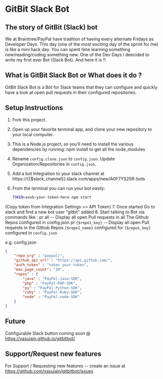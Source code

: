 # GitBit Slack Bot

## The story of GitBit (Slack) bot
We at Braintree/PayPal have tradition of having every alternate Fridays as Developer Days. This day (one of the most exciting day of the sprint for me) is like a mini hack day. You can spent time learning something new/reading/coding something new. One of the Dev Days I deecided to write my first ever Bot (Slack Bot). And here it is !!

## What is GitBit Slack Bot or What does it do ?
GitBit Slack Bot is a Bot for Slack teams that they can configure and quickly have a look at open pull requests in their configured repositories. 

## Setup Instructions
1. Fork this project.
2. Open up your favorite terminal app, and clone your new repository to your local computer.
3. This is a Node.js project, so you’ll need to install the various dependencies by running: npm install to get all the node_modules
4. Rename `config.clone.json` to `config.json`. Update Organization/Repositories in `config.json`.
5. Add a bot Integration to your slack channel at https://{{$slack_channel}}.slack.com/apps/new/A0F7YS25R-bots
6. From the terminal you can run your bot easily:

    ```bash
    TOKEN=xoxb-your-token-here npm start
    ```
 (Copy token from Integration Settings >> API Token)
7. Once started Go to slack and find a new bot user "gitbit" added
8. Start talking to Bot via commands like : 
    pr all -- Display all open Pull requests in all The Github Repos configured in config.json
    pr `{$repo1_key}` -- Display all open Pull requests in the Github Repos `{$repo1_name}` configured for `{$repo1_key}` configured in `config.json`

e.g. config.json

```json
{
    "repo_org" : "paypal/",
    "github_api_url" : "https://api.github.com/",
    "auth_token" : "token your-token",
    "max_page_count": "10",
    "repos" : {
        "java" : "PayPal-Java-SDK",
        "php" : "PayPal-PHP-SDK",
        "py" : "PayPal-Python-SDK",
        "ruby" : "PayPal-Ruby-SDK",
        "node" : "PayPal-node-SDK"
    }
} 

```

## Future
Configurable Slack button coming soon @ https://vasujain.github.io/gitbitbot/

## Support/Request new features
For Support / Requesting new features -- create an issue at https://github.com/vasujain/gitbitbot/issues  
